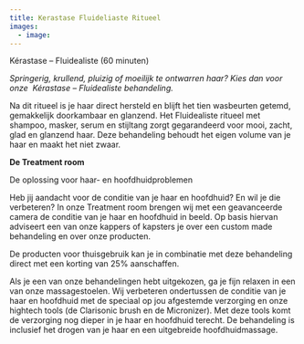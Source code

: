 ```yaml
---
title: Kerastase Fluideliaste Ritueel
images:
  - image:
---
```



K&eacute;rastase – Fluidealiste (60 minuten)

*Springerig, krullend, pluizig of moeilijk te ontwarren haar? Kies dan voor onze&nbsp; K&eacute;rastase – Fluidealiste behandeling.*

Na dit ritueel is je haar direct hersteld en blijft het tien wasbeurten getemd, gemakkelijk doorkambaar en glanzend. Het Fluidealiste ritueel met shampoo, masker, serum en stijltang zorgt gegarandeerd voor mooi, zacht, glad en glanzend haar. Deze behandeling behoudt het eigen volume van je haar en maakt het niet zwaar.

**De Treatment room**

De oplossing voor haar- en hoofdhuidproblemen

Heb jij aandacht voor de conditie van je haar en hoofdhuid? En wil je die verbeteren? In onze Treatment room brengen wij met een geavanceerde camera de conditie van je haar en hoofdhuid in beeld. Op basis hiervan adviseert een van onze kappers of kapsters je over een custom made behandeling en over onze producten.

De producten voor thuisgebruik kan je in combinatie met deze behandeling direct met een korting van 25% aanschaffen.

Als je een van onze behandelingen hebt uitgekozen, ga je fijn relaxen in een van onze massagestoelen. Wij verbeteren ondertussen de conditie van je haar en hoofdhuid met de speciaal op jou afgestemde verzorging en onze hightech tools (de Clarisonic brush en de Micronizer). Met deze tools komt de verzorging nog dieper in je haar en hoofdhuid terecht. De behandeling is inclusief het drogen van je haar en een uitgebreide hoofdhuidmassage.